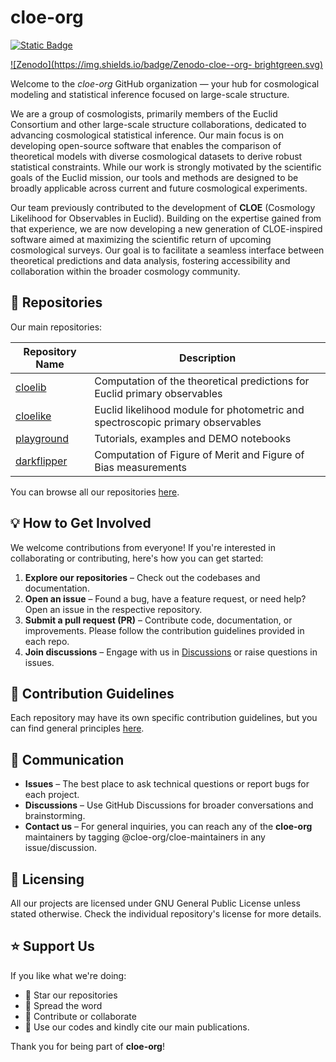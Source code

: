 # cloe-org

[![Static Badge](https://img.shields.io/badge/cloeorg-collaboration_guidelines-royalblue?link=https://github.com/cloe-org/.github/tree/develop/colprac)](https://github.com/cloe-org/.github/tree/main/colprac)

[![Zenodo](https://img.shields.io/badge/Zenodo-cloe--org- brightgreen.svg)](https://zenodo.org/communities/cloe-org/)

Welcome to the *cloe-org* GitHub organization — your hub for cosmological modeling and statistical inference focused on large-scale structure.

We are a group of cosmologists, primarily members of the Euclid Consortium and other large-scale structure collaborations, dedicated to advancing cosmological statistical inference. Our main focus is on developing open-source software that enables the comparison of theoretical models with diverse cosmological datasets to derive robust statistical constraints. While our work is strongly motivated by the scientific goals of the Euclid mission, our tools and methods are designed to be broadly applicable across current and future cosmological experiments.

Our team previously contributed to the development of **CLOE** (Cosmology Likelihood for Observables in Euclid). Building on the expertise gained from that experience, we are now developing a new generation of CLOE-inspired software aimed at maximizing the scientific return of upcoming cosmological surveys. Our goal is to facilitate a seamless interface between theoretical predictions and data analysis, fostering accessibility and collaboration within the broader cosmology community.

## 📂 Repositories

Our main repositories:

| Repository Name | Description |
|-----------------|-------------|
| [cloelib](https://github.com/cloe-org/cloelib) | Computation of the theoretical predictions for Euclid primary observables |
| [cloelike](https://github.com/cloe-org/cloelike) | Euclid likelihood module for photometric and spectroscopic primary observables |
| [playground](https://github.com/cloe-org/playground) | Tutorials, examples and DEMO notebooks |
| [darkflipper](https://github.com/cloe-org/darkflipper) | Computation of Figure of Merit and Figure of Bias measurements |

You can browse all our repositories [here](https://github.com/orgs/cloe-org/repositories).

## 💡 How to Get Involved

We welcome contributions from everyone! If you're interested in collaborating or contributing, here's how you can get started:

1. **Explore our repositories** – Check out the codebases and documentation.
2. **Open an issue** – Found a bug, have a feature request, or need help? Open an issue in the respective repository.
3. **Submit a pull request (PR)** – Contribute code, documentation, or improvements. Please follow the contribution guidelines provided in each repo.
4. **Join discussions** – Engage with us in [Discussions](https://github.com/orgs/cloe-org/discussions) or raise questions in issues.

## 📜 Contribution Guidelines

Each repository may have its own specific contribution guidelines, but you can find general principles [here](https://github.com/cloe-org/.github/tree/main/colprac).

## 💬 Communication

- **Issues** – The best place to ask technical questions or report bugs for each project.
- **Discussions** – Use GitHub Discussions for broader conversations and brainstorming.
- **Contact us** – For general inquiries, you can reach any of the **cloe-org** maintainers by tagging @cloe-org/cloe-maintainers in any issue/discussion.

## 📜 Licensing

All our projects are licensed under GNU General Public License unless stated otherwise. Check the individual repository's license for more details.

## ⭐ Support Us

If you like what we're doing:

- 🌟 Star our repositories
- 💬 Spread the word
- 🚀 Contribute or collaborate
- 📖 Use our codes and kindly cite our main publications.

Thank you for being part of **cloe-org**!
